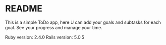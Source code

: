 # README

This is a simple ToDo app,
here U can add your goals and subtasks for each goal. See your progress and manage your time.

Ruby version: 2.4.0
Rails version: 5.0.5